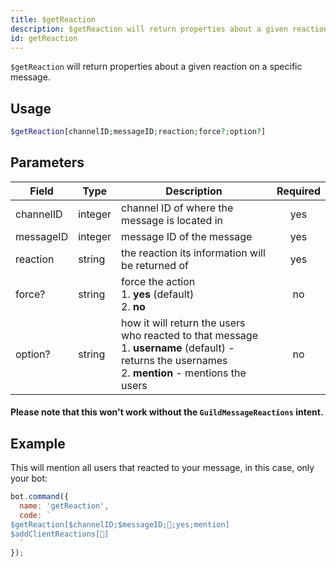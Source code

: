 ```yaml
---
title: $getReaction 
description: $getReaction will return properties about a given reaction on a specific message.
id: getReaction
---
```


`$getReaction` will return properties about a given reaction on a specific message.

## Usage

```php
$getReaction[channelID;messageID;reaction;force?;option?]
```

## Parameters 


| Field     | Type    | Description                                                                                                                                                | Required |
| --------- | ------- | ---------------------------------------------------------------------------------------------------------------------------------------------------------- | :------: |
| channelID | integer | channel ID of where the message is located in                                                                                                              |   yes    |
| messageID | integer | message ID of the message                                                                                                                                  |   yes    |
| reaction  | string  | the reaction its information will be returned of                                                                                                           |   yes    |
| force?    | string  | force the action <br> 1. **yes** (default) <br> 2. **no**                                                                                                  |    no    |
| option?   | string  | how it will return the users who reacted to that message <br> 1. **username** (default) - returns the usernames   <br> 2. **mention** - mentions the users |    no    |


#### Please note that this won't work without the `GuildMessageReactions` intent.


## Example

This will mention all users that reacted to your message, in this case, only your bot:

```javascript
bot.command({
  name: 'getReaction',
  code: `
$getReaction[$channelID;$messageID;👋;yes;mention]
$addClientReactions[👋]
  `
});
```